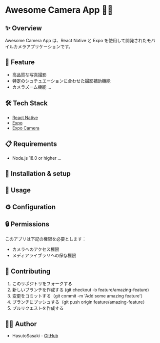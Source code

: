 # Awesome Camera App 📱📸

## ✨ Overview

Awesome Camera App は、React Native と Expo を使用して開発されたモバイルカメラアプリケーションです。

## 🚀 Feature

- 高品質な写真撮影
- 特定のシュチュエーションに合わせた撮影補助機能
- カメラズーム機能
...

## 🛠️ Tech Stack

- [React Native]()
- [Expo]()
- [Expo Camera]()

## 📋 Requirements
- Node.js 18.0 or higher
...

## 🔧 Installation & setup

## 📱 Usage

## ⚙️ Configuration

## 🔒 Permissions
このアプリは下記の権限を必要とします：
- カメラへのアクセス権限
- メディアライブラリへの保存権限

## 🤝 Contributing
1. このリポジトリをフォークする
2. 新しいブランチを作成する (git checkout -b feature/amazing-feature)
3. 変更をコミットする（git commit -m 'Add some amazing feature'）
4. ブランチにプッシュする（git push origin feature/amazing-feature）
5. プルリクエストを作成する

## 👨‍💻 Author
- HasutoSasaki - [GitHub](https://github.com/HasutoSasaki)